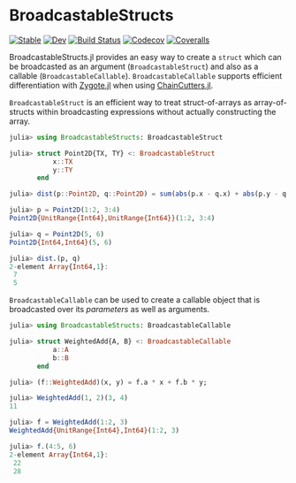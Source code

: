 # BroadcastableStructs

[![Stable](https://img.shields.io/badge/docs-stable-blue.svg)](https://tkf.github.io/BroadcastableStructs.jl/stable)
[![Dev](https://img.shields.io/badge/docs-dev-blue.svg)](https://tkf.github.io/BroadcastableStructs.jl/dev)
[![Build Status](https://travis-ci.com/tkf/BroadcastableStructs.jl.svg?branch=master)](https://travis-ci.com/tkf/BroadcastableStructs.jl)
[![Codecov](https://codecov.io/gh/tkf/BroadcastableStructs.jl/branch/master/graph/badge.svg)](https://codecov.io/gh/tkf/BroadcastableStructs.jl)
[![Coveralls](https://coveralls.io/repos/github/tkf/BroadcastableStructs.jl/badge.svg?branch=master)](https://coveralls.io/github/tkf/BroadcastableStructs.jl?branch=master)

BroadcastableStructs.jl provides an easy way to create a `struct`
which can be broadcasted as an argument (`BroadcastableStruct`) and
also as a callable (`BroadcastableCallable`).  `BroadcastableCallable`
supports efficient differentiation with
[Zygote.jl](https://github.com/FluxML/Zygote.jl) when using
[ChainCutters.jl](https://github.com/tkf/ChainCutters.jl).

`BroadcastableStruct` is an efficient way to treat struct-of-arrays as
array-of-structs within broadcasting expressions without actually
constructing the array.

```julia
julia> using BroadcastableStructs: BroadcastableStruct

julia> struct Point2D{TX, TY} <: BroadcastableStruct
           x::TX
           y::TY
       end

julia> dist(p::Point2D, q::Point2D) = sum(abs(p.x - q.x) + abs(p.y - q.y));

julia> p = Point2D(1:2, 3:4)
Point2D{UnitRange{Int64},UnitRange{Int64}}(1:2, 3:4)

julia> q = Point2D(5, 6)
Point2D{Int64,Int64}(5, 6)

julia> dist.(p, q)
2-element Array{Int64,1}:
 7
 5
```

`BroadcastableCallable` can be used to create a callable object that
is broadcasted over its _parameters_ as well as arguments.

```julia
julia> using BroadcastableStructs: BroadcastableCallable

julia> struct WeightedAdd{A, B} <: BroadcastableCallable
           a::A
           b::B
       end

julia> (f::WeightedAdd)(x, y) = f.a * x + f.b * y;

julia> WeightedAdd(1, 2)(3, 4)
11

julia> f = WeightedAdd(1:2, 3)
WeightedAdd{UnitRange{Int64},Int64}(1:2, 3)

julia> f.(4:5, 6)
2-element Array{Int64,1}:
 22
 28
```
